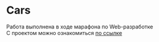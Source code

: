 # Cars
Работа выполнена в ходе марафона по Web-разработке<br>
С проектом можно ознакомиться <a href="https://polinataras.github.io/cars-hw/">по ссылке </a>
